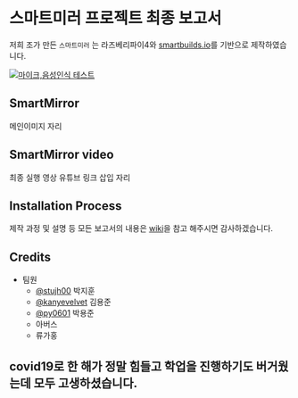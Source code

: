 # 스마트미러 프로젝트 최종 보고서

저희 조가 만든 `스마트미러` 는 라즈베리파이4와 [smartbuilds.io](https://smartbuilds.io/)를 기반으로 제작하였습니다. 

[![마이크,음성인식 테스트](http://i.imgur.com/7YTMFQp.png)](https://youtu.be/_fQBZcZbs-8)

## SmartMirror
메인이미지 자리

## SmartMirror video
최종 실행 영상 유튜브 링크 삽입 자리

## Installation Process 
제작 과정 및 설명 등 모든 보고서의 내용은 [wiki](https://github.com/kanyevelvet/Embedded_System_Final/wiki)을 참고 해주시면 감사하겠습니다.

## Credits
- 팀원
  - [@stujh00](https://github.com/stujh00) 박지훈
  - [@kanyevelvet](https://github.com/kanyevelvet) 김용준
  - [@py0601](https://github.com/py0601) 박용준
  - 아버스
  - 류가홍

## covid19로 한 해가 정말 힘들고 학업을 진행하기도 버거웠는데 모두 고생하셨습니다.
